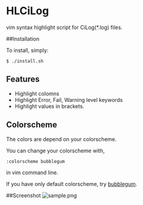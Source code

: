# HLCiLog

vim syntax highlight script for CiLog(*.log) files.

##Installation

To install, simply:

```
$ ./install.sh
```

## Features

- Highlight colomns
- Highlight Error, Fail, Warning level keywords
- Highlight values in brackets.

## Colorscheme

The colors are depend on your colorscheme.

You can change your colorscheme with,

    :colorscheme bubblegum
in vim command line.

If you have only default colorscheme, try [bubblegum](https://github.com/baskerville/bubblegum).

##Screenshot
![sample.png](https://bitbucket.org/repo/L7oBx4/images/1835232834-sample.png)

